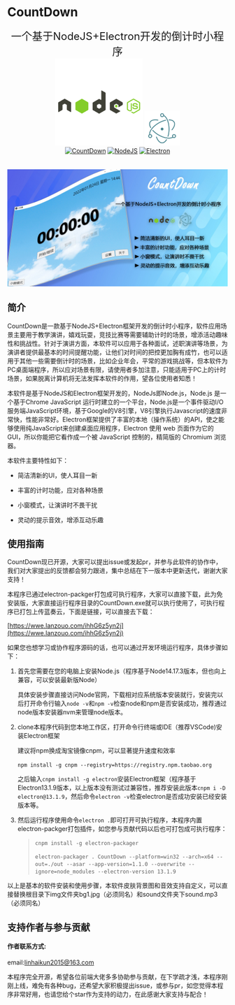 # CountDown

<div align="center">
<font size="5px">一个基于NodeJS+Electron开发的倒计时小程序</font><br>
<a href="https://nodejs.org/en/" title="NodeJS"><img src="https://raw.githubusercontent.com/devicons/devicon/master/icons/nodejs/nodejs-original-wordmark.svg" width="200" alt="node" /></a>
<a href="https://www.electronjs.org/" title="Electron"><img src="https://raw.githubusercontent.com/devicons/devicon/master/icons/electron/electron-original.svg" width="80" alt="electron" /></a><br>
<a href="https://github.com/linhaikun2019/CountDown"><img src="https://img.shields.io/badge/CountDown-1.1.0-brightgreen" alt="CountDown"/></a>
<a href="https://nodejs.org/download/release/v14.17.3/"><img src="https://img.shields.io/badge/NodeJS-14.17.3-green" alt="NodeJS"/></a>
<a href="https://github.com/electron/electron/releases/tag/v13.1.9"><img src="https://img.shields.io/badge/Electron-13.1.9-yellowgreen" alt="Electron"/></a><br><br><br>
<img src="https://raw.githubusercontent.com/linhaikun2019/CountDown/main/img/cover.jpg" alt="cover" width="800"/>
</div>



## 简介

CountDown是一款基于NodeJS+Electron框架开发的倒计时小程序，软件应用场景主要用于教学演讲，嬉戏玩耍，竞技比赛等需要辅助计时的场景，增添活动趣味性和挑战性。针对于演讲方面，本软件可以应用于各种面试，述职演讲等场景，为演讲者提供最基本的时间提醒功能，让他们对时间的把控更加胸有成竹，也可以适用于其他一些需要倒计时的场景，比如企业年会，平常的游戏挑战等，但本软件为PC桌面端程序，所以应对场景有限，请使用者多加注意，只能适用于PC上的计时场景，如果脱离计算机将无法发挥本软件的作用，望各位使用者知悉！

本软件是基于NodeJS和Electron框架开发的，NodeJs即Node.js，Node.js 是一个基于Chrome JavaScript 运行时建立的一个平台，Node.js是一个事件驱动I/O服务端JavaScript环境，基于Google的V8引擎，V8引擎执行Javascript的速度非常快，性能非常好。Electron框架提供了丰富的本地（操作系统）的API，使之能够使用纯JavaScript来创建桌面应用程序，Electron 使用 web 页面作为它的 GUI，所以你能把它看作成一个被 JavaScript 控制的，精简版的 Chromium 浏览器。

本软件主要特性如下：

* 简洁清新的UI，使人耳目一新

* 丰富的计时功能，应对各种场景

* 小窗模式，让演讲时不畏干扰

* 灵动的提示音效，增添互动乐趣



##  使用指南

CountDown现已开源，大家可以提出issue或发起pr，并参与此软件的协作中，我们对大家提出的反馈都会努力跟进，集中总结在下一版本中更新迭代，谢谢大家支持！

本程序已通过electron-packger打包成可执行程序，大家可以直接下载，此为免安装版，大家直接运行程序目录的CountDown.exe就可以执行使用了，可执行程序已打包上传蓝奏云，下面是链接，可以直接去下载：

[https://wwe.lanzouo.com/ihhG6z5yn2j](https://wwe.lanzouo.com/ihhG6z5yn2j)

如果您也想学习或协作程序源码的话，也可以通过开发环境运行程序，具体步骤如下：

1. 首先您需要在您的电脑上安装Node.js（程序基于Node14.17.3版本，但也向上兼容，可以安装最新版Node）

   具体安装步骤直接访问Node官网，下载相对应系统版本安装就行，安装完以后打开命令行输入`node -v`和`npm -v`检查node和npm是否安装成功，推荐通过node版本安装器nvm来管理node版本。

2. clone本程序代码到您本地工作区，打开命令行终端或IDE（推荐VSCode)安装Electron框架

   建议将npm换成淘宝镜像cnpm，可以显著提升速度和效率

   `npm install -g cnpm --registry=https://registry.npm.taobao.org`

   之后输入`cnpm install -g electron`安装Electron框架（程序基于Electron13.1.9版本，以上版本没有测试过兼容性，推荐安装此版本`cnpm i -D electron@13.1.9`，然后命令`electron -v`检查electron是否成功安装已经安装版本等。

3. 然后运行程序使用命令`electron .`即可打开可执行程序，本程序内置electron-packger打包插件，如您参与贡献代码以后也可打包成可执行程序：

   > `cnpm install -g electron-packager`	
   >
   > `electron-packager . CountDown --platform=win32 --arch=x64 --out=./out --asar --app-version=1.1.0 --overwrite --ignore=node_modules --electron-version 13.1.9`

以上是基本的软件安装和使用步骤，本软件皮肤背景图和音效支持自定义，可以直接替换根目录下img文件夹bg1.jpg（必须同名）和sound文件夹下sound.mp3（必须同名）



## 支持作者与参与贡献

####  作者联系方式:

email:linhaikun2015@163.com



本程序完全开源，希望各位前端大佬多多协助参与贡献，在下学疏才浅，本程序刚刚上线，难免有各种bug，还希望大家积极提出issue，或参与pr，如您觉得本程序非常好用，也请您给个star作为支持的动力，在此感谢大家支持与配合！
